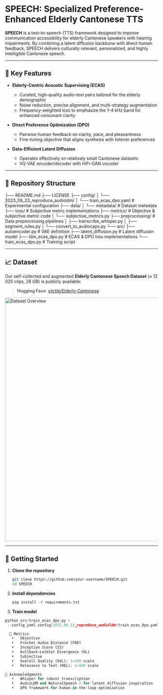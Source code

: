 # SPEECH: Specialized Preference-Enhanced Elderly Cantonese TTS

**SPEECH** is a text-to-speech (TTS) framework designed to improve communication accessibility for elderly Cantonese speakers with hearing impairments. By combining a latent diffusion backbone with direct human feedback, SPEECH delivers culturally relevant, personalized, and highly intelligible Cantonese speech.

---

## 🌟 Key Features

- **Elderly-Centric Acoustic Supervising (ECAS)**  
  - Curated, high-quality audio–text pairs tailored for the elderly demographic  
  - Noise reduction, precise alignment, and multi-strategy augmentation  
  - Frequency-weighted loss to emphasize the 1–4 kHz band for enhanced consonant clarity  

- **Direct Preference Optimization (DPO)**  
  - Pairwise human feedback on clarity, pace, and pleasantness  
  - Fine-tuning objective that aligns synthesis with listener preferences  

- **Data-Efficient Latent Diffusion**  
  - Operates effectively on relatively small Cantonese datasets  
  - VQ-VAE encoder/decoder with HiFi-GAN vocoder  

---

## 📂 Repository Structure
├── README.md
├── LICENSE
├── config/
│   └── 2023_08_23_reproduce_audioldm/
│       └── train_ecas_dpo.yaml      # Experimental configuration
├── data/
│   └── metadata/                     # Dataset metadata
├── loss/                             # Subjective metric implementations
├── metrics/                          # Objective & subjective metric code
│   └── subjective_metrics.py
├── preprocessing/                    # Data preprocessing pipelines
│   ├── transcribe_whisper.py
│   ├── segment_rules.py
│   └── convert_to_audiocaps.py
└── src/
├── autoencoder.py                # VAE definition
├── latent_diffusion.py           # Latent diffusion model
├── ldm_ecas_dpo.py               # ECAS & DPO loss implementations
└── train_ecas_dpo.py             # Training script

---

## 📈 Dataset

Our self-collected and augmented **Elderly Cantonese Speech Dataset** (≈ 12 020 clips, 26 GB) is publicly available:

> **Hugging Face**: [viictte/Elderly-Cantonese](https://huggingface.co/datasets/viictte/Elderly-Cantonese/tree/main)

<img src="https://github.com/user-attachments/assets/6db9fc5a-d665-4f9f-8688-1785601b46b8" alt="Dataset Overview" width="800"/>

---

## 🚀 Getting Started

1. **Clone the repository**  
   ```bash
   git clone https://github.com/your-username/SPEECH.git
   cd SPEECH

2. **Install dependencies**
   ```python
   pip install -r requirements.txt

4. **Train model**
 ```python
python src/train_ecas_dpo.py \
  --config_yaml config/2023_08_23_reproduce_audioldm/train_ecas_dpo.yaml

   🧮 Metrics
	•	Objective
	•	Frechet Audio Distance (FAD)
	•	Inception Score (IS)
	•	Kullback–Leibler Divergence (KL)
	•	Subjective
	•	Overall Quality (OVL): 1–100 scale
	•	Relevance to Text (REL): 1–100 scale

🤝 Acknowledgments
	•	Whisper for robust transcription
	•	AudioLDM and NaturalSpeech 2 for latent diffusion inspiration
	•	DPO framework for human-in-the-loop optimization
